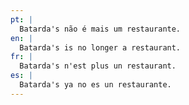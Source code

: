 ```yaml
---
pt: |
  Batarda's não é mais um restaurante.
en: |
  Batarda's is no longer a restaurant.
fr: |
  Batarda's n'est plus un restaurant.
es: |
  Batarda's ya no es un restaurante.
---
```

